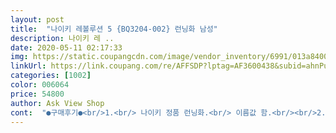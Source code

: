```yaml
---
layout: post 
title:  "나이키 레볼루션 5 {BQ3204-002} 런닝화 남성" 
description: 나이키 레 ..
date: 2020-05-11 02:17:33 
img: https://static.coupangcdn.com/image/vendor_inventory/6991/013a8400471e8b9c0b8f1e19938a4ee0e39a30444b4d5919766ed02dc429.jpg 
linkUrl: https://link.coupang.com/re/AFFSDP?lptag=AF3600438&subid=ahnPublicAsk&pageKey=318294708&itemId=1016103477&vendorItemId=70394775631&traceid=V0-113-66bc38d62eb308f0 
categories: [1002] 
color: 006064 
price: 54800 
author: Ask View Shop 
cont:  "●구매후기●<br/>1.<br/> 나이키 정품 런닝화.<br/> 이름값 함.<br/><br/>2.<br/> 가볍고 통품이 잘됨<br/>3.<br/> 신었을때에 발 모양 이쁨<br/>4.<br/> 비올때 조금 걱정됨<br/>5.<br/> 발볼이 넓은 사람은 타이트할수도 있음<br/>마감도 꼼꼼히 잘 되있습니다.<br/><br/>발볼이 넓은 편이라 두치수 크게 샀습니다.<br/><br/>사셔두 될 듯합니다.<br/><br/>생각보다 좋습니다.<br/><br/>인터넷 구매 처음 해보는데,<br/>초5아들이 245인데 5단위사이즈가 없어서 크면 뒀다 신겨야겠다싶어서 (발이정말빨리큼)주문했는데, 아주약간(1cm정도)남고 딱좋아요.<br/>아이도 꽉끼면 발가락 아프다고 투덜,.<br/> 많이 크지않고 딱좋다고해요.<br/>구멍통풍숑숑이네요^^<br/>크게 신는 스타일이 아니라면 한치수만 크게<br/>1.<br/> 나이키 정품 런닝화.<br/> 이름값 함.<br/><br/>2.<br/> 가볍고 통품이 잘됨<br/>3.<br/> 신었을때에 발 모양 이쁨<br/>4.<br/> 비올때 조금 걱정됨<br/>5.<br/> 발볼이 넓은 사람은 타이트할수도 있음<br/>마감도 꼼꼼히 잘 되있습니다.<br/><br/>발볼이 넓은 편이라 두치수 크게 샀습니다.<br/><br/>사셔두 될 듯합니다.<br/><br/>생각보다 좋습니다.<br/><br/>인터넷 구매 처음 해보는데,<br/>초5아들이 245인데 5단위사이즈가 없어서 크면 뒀다 신겨야겠다싶어서 (발이정말빨리큼)주문했는데, 아주약간(1cm정도)남고 딱좋아요.<br/>아이도 꽉끼면 발가락 아프다고 투덜,.<br/> 많이 크지않고 딱좋다고해요.<br/>구멍통풍숑숑이네요^^<br/>크게 신는 스타일이 아니라면 한치수만 크게<br/>" 
---
```

